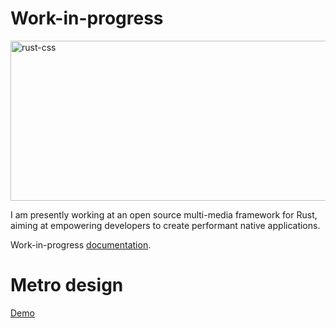 # Work-in-progress

<img width="512" height="256" alt="rust-css" src="https://github.com/user-attachments/assets/f55980e4-9d7a-44b7-a93c-e228c7541456" />

I am presently working at an open source multi-media framework for Rust, aiming at empowering developers to create performant native applications.

Work-in-progress [documentation](https://whackone.github.io/docs).

# Metro design

[Demo](https://hydroper-metro-demo.vercel.app)
